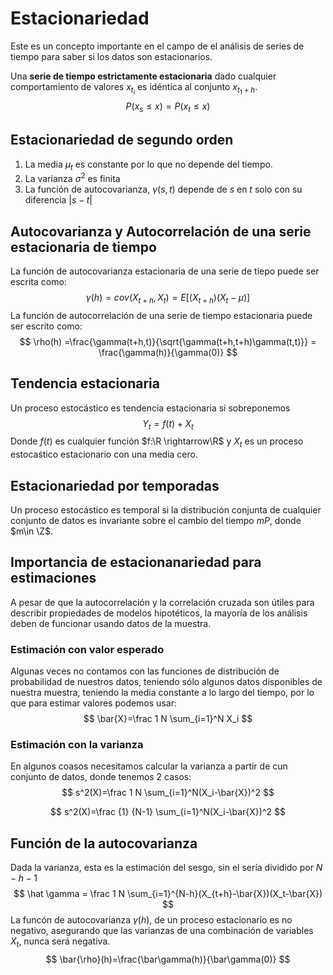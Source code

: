 # Estacionariedad

Este es un concepto importante en el campo de el análisis de series de tiempo para saber si los datos son estacionarios.

Una **serie de tiempo estrictamente estacionaria** dado cualquier comportamiento de valores $x_{t_i}$ es idéntica al conjunto $x_{t_1+h}$.
$$
P(x_s\le x) = P(x_t\le x)
$$


## Estacionariedad de segundo orden

1. La media $\mu_t$ es constante por lo que no depende del tiempo.
2. La varianza $\sigma^2$ es finita
3. La función de autocovarianza, $\gamma(s,t)$ depende de $s$ en $t$ solo con su diferencia $|s-t|$

## Autocovarianza y Autocorrelación de una serie estacionaria de tiempo

La función de autocovarianza estacionaria de una serie de tiepo puede ser escrita como:
$$
\gamma(h) = cov(X_{t+h}, X_t)= E[(X_{t+h})(X_t-\mu)]
$$
La función de autocorrelación de una serie de tiempo estacionaria puede ser escrito como:
$$
\rho(h) =\frac{\gamma(t+h,t)}{\sqrt{\gamma(t+h,t+h)\gamma(t,t)}} = \frac{\gamma(h)}{\gamma(0)}
$$

## Tendencia estacionaria

Un proceso estocástico es tendencia estacionaria si sobreponemos 
$$
Y_t=f(t)+X_t
$$
Donde $f(t)$ es cualquier función $f:\R \rightarrow\R$ y $X_t$ es un proceso estocaśtico estacionario con una media cero.

## Estacionariedad por temporadas

Un proceso estocástico es temporal si la distribución conjunta de cualquier conjunto de datos es invariante sobre el cambio del tiempo $mP$, donde $m\in \Z$.

## Importancia de estacionanariedad para estimaciones

A pesar de que la autocorrelación y la correlación cruzada son útiles para describir propiedades de modelos hipotéticos, la mayoría de los análisis deben de funcionar usando datos de la muestra.

### Estimación con valor esperado

Algunas veces no contamos con las funciones de distribución de probabilidad de nuestros datos, teniendo sólo algunos datos disponibles de nuestra muestra, teniendo la media constante a lo largo del tiempo, por lo que para estimar valores podemos usar:
$$
\bar{X}=\frac 1 N \sum_{i=1}^N X_i
$$

### Estimación con la varianza

En algunos coasos necesitamos calcular la varianza a partir de cun conjunto de datos, donde tenemos 2 casos:
$$
s^2(X)=\frac 1 N \sum_{i=1}^N(X_i-\bar{X})^2
$$

$$
s^2(X)=\frac {1} {N-1} \sum_{i=1}^N(X_i-\bar{X})^2
$$

## Función de la autocovarianza

Dada la varianza, esta es la estimación del sesgo, sin el sería dividido por $N-h-1$
$$
\hat \gamma = \frac 1 N \sum_{i=1}^{N-h}(X_{t+h}-\bar{X})(X_t-\bar{X})
$$
La funcón de autocovarianza $\gamma(h)$, de un proceso estacionario es no negativo, asegurando que las varianzas de una combinación de variables $X_t$, nunca será negativa.
$$
\bar{\rho}(h)=\frac{\bar\gamma(h)}{\bar\gamma(0)}
$$
